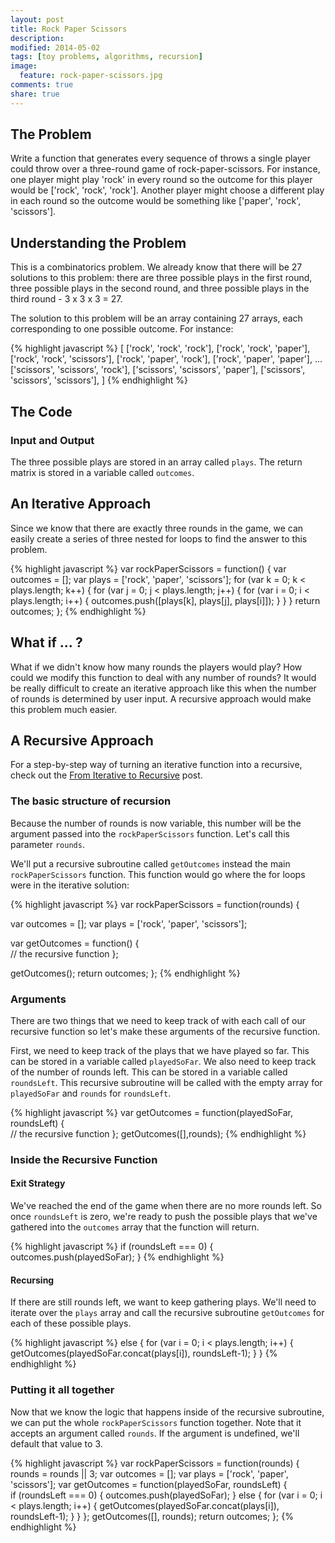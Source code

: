 ```yaml
---
layout: post
title: Rock Paper Scissors
description: 
modified: 2014-05-02
tags: [toy problems, algorithms, recursion]
image:
  feature: rock-paper-scissors.jpg
comments: true
share: true
---
```


## The Problem
Write a function that generates every sequence of throws a single player could throw over a three-round game of rock-paper-scissors.  For instance, one player might play 'rock' in every round so the outcome for this player would be ['rock', 'rock', 'rock'].  Another player might choose a different play in each round so the outcome would be something like ['paper', 'rock', 'scissors'].  

## Understanding the Problem
This is a combinatorics problem.  We already know that there will be 27 solutions to this problem: there are three possible plays in the first round, three possible plays in the second round, and three possible plays in the third round - 3 x 3 x 3 = 27.

The solution to this problem will be an array containing 27 arrays, each corresponding to one possible outcome.  For instance:

{% highlight javascript %}
[
  ['rock', 'rock', 'rock'],
  ['rock', 'rock', 'paper'],
  ['rock', 'rock', 'scissors'],
  ['rock', 'paper', 'rock'],
  ['rock', 'paper', 'paper'],
  ...
  ['scissors', 'scissors', 'rock'],
  ['scissors', 'scissors', 'paper'],
  ['scissors', 'scissors', 'scissors'],
]
{% endhighlight %}

## The Code

### Input and Output
The three possible plays are stored in an array called `plays`.  The return matrix is stored in a variable called `outcomes`.

## An Iterative Approach
Since we know that there are exactly three rounds in the game, we can easily create a series of three nested for loops to find the answer to this problem.    

{% highlight javascript %}
var rockPaperScissors = function() {
  var outcomes = [];
  var plays = ['rock', 'paper', 'scissors'];
  for (var k = 0; k < plays.length; k++) {
    for (var j = 0; j < plays.length; j++) {
      for (var i = 0; i < plays.length; i++) {
        outcomes.push([plays[k], plays[j], plays[i]]);
      }
    }
  }
  return outcomes;
};
{% endhighlight %}

## What if ... ?
What if we didn't know how many rounds the players would play?  How could we modify this function to deal with any number of rounds?  It would be really difficult to create an iterative approach like this when the number of rounds is determined by user input.  A recursive approach would make this problem much easier.

## A Recursive Approach
For a step-by-step way of turning an iterative function into a recursive, check out the [From Iterative to Recursive](http://jgpettibone.github.io/from-iterative-to-recursive/) post.

### The basic structure of recursion
Because the number of rounds is now variable, this number will be the argument passed into the `rockPaperScissors` function.  Let's call this parameter `rounds`.

We'll put a recursive subroutine called `getOutcomes` instead the main `rockPaperScissors` function.  This function would go where the for loops were in the iterative solution:

{% highlight javascript %}
var rockPaperScissors = function(rounds) {

  var outcomes = [];
  var plays = ['rock', 'paper', 'scissors'];

  var getOutcomes = function() {    
    // the recursive function
  };

  getOutcomes();
  return outcomes;
};
{% endhighlight %}

### Arguments 
There are two things that we need to keep track of with each call of our recursive function so let's make these arguments of the recursive function.  

First, we need to keep track of the plays that we have played so far.  This can be stored in a variable called `playedSoFar`.  We also need to keep track of the number of rounds left.  This can be stored in a variable called `roundsLeft`.  This recursive subroutine will be called with the empty array for `playedSoFar` and `rounds` for `roundsLeft`. 

{% highlight javascript %}
  var getOutcomes = function(playedSoFar, roundsLeft) {    
    // the recursive function
  };
  getOutcomes([],rounds);
{% endhighlight %}

### Inside the Recursive Function

#### Exit Strategy
We've reached the end of the game when there are no more rounds left.  So once `roundsLeft` is zero, we're ready to push the possible plays that we've gathered into the `outcomes` array that the function will return.

{% highlight javascript %}
    if (roundsLeft === 0) {
      outcomes.push(playedSoFar);
    }
{% endhighlight %}

#### Recursing
If there are still rounds left, we want to keep gathering plays.  We'll need to iterate over the `plays` array and call the recursive subroutine `getOutcomes` for each of these possible plays.

{% highlight javascript %}
    else {
      for (var i = 0; i < plays.length; i++) {
        getOutcomes(playedSoFar.concat(plays[i]), roundsLeft-1);
      }
    }
{% endhighlight %}

### Putting it all together
Now that we know the logic that happens inside of the recursive subroutine, we can put the whole `rockPaperScissors` function together.  Note that it accepts an argument called `rounds`.  If the argument is undefined, we'll default that value to 3.

{% highlight javascript %}
var rockPaperScissors = function(rounds) {
  rounds = rounds || 3;
  var outcomes = [];
  var plays = ['rock', 'paper', 'scissors'];
  var getOutcomes = function(playedSoFar, roundsLeft) {    
    if (roundsLeft === 0) {
      outcomes.push(playedSoFar);
    }
    else {
      for (var i = 0; i < plays.length; i++) {
        getOutcomes(playedSoFar.concat(plays[i]), roundsLeft-1);
      }
    }
  };
  getOutcomes([], rounds);
  return outcomes;
};
{% endhighlight %}






